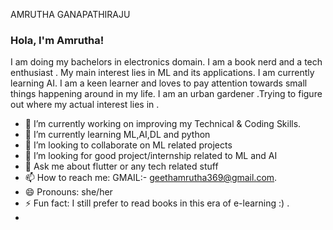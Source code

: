 AMRUTHA GANAPATHIRAJU
### Hola, I'm Amrutha! 
I am doing my bachelors in electronics domain. I am a book nerd and a  tech enthusiast . My main interest lies in ML and its applications. I am currently learning AI. I am a keen learner and loves to pay attention towards small things happening around in my life.  I am an urban gardener .Trying to figure out where my actual interest lies in .  

- 🔭 I’m currently working on improving my Technical & Coding Skills.
- 🌱 I’m currently learning ML,AI,DL and python
- 👯 I’m looking to collaborate on ML related projects
- 🤔 I’m looking for good project/internship related to ML and AI
- 💬 Ask me about flutter or any tech related stuff
- 📫 How to reach me: GMAIL:- geethamrutha369@gmail.com.
- 😄 Pronouns: she/her
- ⚡ Fun fact: I still prefer to read books in this era of e-learning :) .
-
